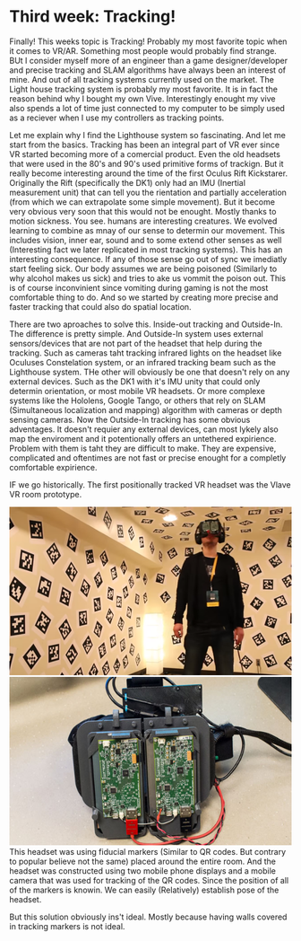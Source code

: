 # Third week: Tracking!

Finally! This weeks topic is Tracking! Probably my most favorite topic when it comes to VR/AR. Something most people would probably find strange. BUt I consider myself more of an engineer than a game designer/developer and precise tracking and SLAM algorithms have always been an interest of mine. And out of all tracking systems currently used on the market. The Light house tracking system is probably my most favorite. It is in fact the reason behind why I bought my own Vive. Interestingly enought my vive also spends a lot of time just connected to my computer to be simply used as a reciever when I use my controllers as tracking points.

Let me explain why I find the Lighthouse system so fascinating. And let me start from the basics. Tracking has been an integral part of VR ever since VR started becoming more of a comercial product. Even the old headsets that were used in the 80's and 90's used primitive forms of trackign. But it really become interesting around the time of the first Oculus Rift Kickstarer. Originally the Rift (specifically the DK1) only had an IMU (Inertial measurement unit) that can tell you the rientation and partially acceleration (from which we can extrapolate some simple movement). But it become very obvious very soon that this would not be enought. Mostly thanks to motion sickness. You see. humans are interesting creatures. We evolved learning to combine as mnay of our sense to determin our movement. This includes vision, inner ear, sound and to some extend other senses as well (Interesting fact we later replicated in most tracking systems). This has an interesting consequence. If any of those sense go out of sync we imediatly start feeling sick. Our body assumes we are being poisoned (Similarly to why alcohol makes us sick) and tries to ake us vommit the poison out. This is of course inconvinient since vomiting during gaming is not the most comfortable thing to do. And so we started by creating more precise and faster tracking that could also do spatial location.

There are two aproaches to solve this. Inside-out tracking and Outside-In. The difference is pretty simple. And Outside-In system uses external sensors/devices that are not part of the headset that help during the tracking. Such as cameras taht tracking infrared lights on the headset like Oculuses Constelation system, or an infrared tracking beam such as the Lighthouse system. THe other will obviously be one that doesn't rely on any external devices. Such as the DK1 with it's IMU unity that could only determin orientation, or most mobile VR headsets. Or more complexe systems like the Hololens, Google Tango, or others that rely on SLAM (Simultaneous localization and mapping) algorithm with cameras or depth sensing cameras. Now the Outside-In tracking has some obvious adventages. It doesn't requier any external devices, can most lykely also map the enviroment and it potentionally offers an untethered expirience. Problem with them is taht they are difficult to make. They are expensive, complicated and oftentimes are not fast or precise enought for a completly comfortable expirience.

IF we go historically. The first positionally tracked VR headset was the Vlave VR room prototype.

<img src="/_images/tracking/Valve_VR_room.png" height="300" />
<img src="/_images/tracking/valve_vr_hmd.jpg" height="300" />
This headset was using fiducial markers (Similar to QR codes. But contrary to popular believe not the same) placed around the entire room. And the headset was constructed using two mobile phone displays and a mobile camera that was used for tracking of the QR codes. Since the position of all of the markers is knowin. We can easily (Relatively) establish pose of the headset.

But this solution obviously ins't ideal. Mostly because having walls covered in tracking markers is not ideal.
